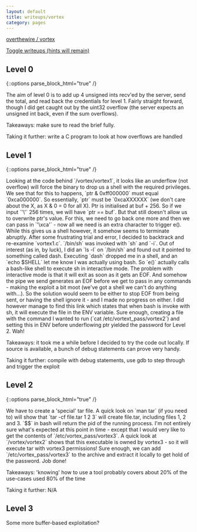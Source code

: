 ```yaml
---
layout: default
title: writeups/vortex
category: pages
---
```


[overthewire / vortex](http://www.overthewire.org/wargames/vortex/)

<a href="#" onclick="toggle_writeups();">Toggle writeups (hints will remain)</a>

## Level 0 ##

{::options parse_block_html="true" /}
<div class="writeup">
The aim of level 0 is to add up 4 unsigned ints recv'ed by the server, send the total, and read back the credentials for level 1. Fairly straight forward, though I did get caught out by the uint32 overflow (the server expects an unsigned int back, even if the sum overflows).

Takeaways: make sure to read the brief fully.

Taking it further: write a C program to look at how overflows are handled
</div>

## Level 1 ##

{::options parse_block_html="true" /}
<div class="writeup">
Looking at the code behind `/vortex/vortex1`, it looks like an underflow (not overflow) will force the binary to drop us a shell with the required privileges. We see that for this to happens, `ptr & 0xff000000` must equal `0xca000000`. So essentially, `ptr` must be `0xcaXXXXXX` (we don't care about the X, as X & 0 = 0 for all X). Ptr is initialised at buf + 256. So if we input `'\'` 256 times, we will have `ptr == buf`. But that still doesn't allow us to overwrite ptr's value. For this, we need to go back one more and then we can pass in `'\xca'` - now all we need is an extra character to trigger e().
While this gives us a shell however, it somehow seems to terminate abruptly. After some frustrating trial and error, I decided to backtrack and re-examine `vortex1.c`. `/bin/sh` was invoked with `sh` and `-i`. Out of interest (as in, by luck), I did an `ls -l` on `/bin/sh` and found out it pointed to something called dash. Executing `dash` dropped me in a shell, and an `echo $SHELL` let me know I was actually using bash. So `e()` actually calls a  bash-like shell to execute sh in interactive mode.
The problem with interactive mode is that it will exit as soon as it gets an EOF. And somehow the pipe we send generates an EOF before we get to pass in any commands - making the exploit a bit moot (we've got a shell we can't do anything with...). So the solution would seem to be either to stop EOF from being sent, or having the shell ignore it - and I made no progress on either. I did however manage to find this link which states that when bash is invoke with sh, it will execute the file in the ENV variable. Sure enough, creating a file with the command I wanted to run (`cat /etc/vortext_pass/vortex2`) and setting this in ENV before underflowing ptr yielded the password for Level 2. Wah!

Takeaways: it took me a while before I decided to try the code out locally. If source is available, a bunch of debug statements can prove very handy.

Taking it further: compile with debug statements, use gdb to step through and trigger the exploit
</div>

## Level 2 ##

{::options parse_block_html="true" /}
<div class="writeup">
We have to create a 'special' tar file. A quick look on `man tar` (if you need to) will show that `tar -cf file.tar 1 2 3` will create file.tar, including files 1, 2 and 3. `$$` in bash will return the pid of the running process. I'm not entirely sure what's expected at this point in time - except that I would very like to get the contents of `/etc/vortex_pass/vortex3`. A quick look at `/vortex/vortex2` shows that this executable is owned by vortex3 - so it will execute tar with vortex3 permissions!
Sure enough, we can add `/etc/vortex_pass/vortex3` to the archive and extract it locally to get hold of the password. Job done!

Takeaways: 'knowing' how to use a tool probably covers about 20% of the use-cases used 80% of the time

Taking it further: N/A
</div>

## Level 3 ##

Some more buffer-based exploitation?
